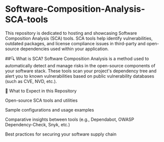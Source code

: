 # Software-Composition-Analysis-SCA-tools
This repository is dedicated to hosting and showcasing Software Composition Analysis (SCA) tools. SCA tools help identify vulnerabilities, outdated packages, and license compliance issues in third-party and open-source dependencies used within your application.

##🔍 What is SCA?
Software Composition Analysis is a method used to automatically detect and manage risks in the open-source components of your software stack. These tools scan your project's dependency tree and alert you to known vulnerabilities based on public vulnerability databases (such as CVE, NVD, etc.).

🚀 What to Expect in this Repository

Open-source SCA tools and utilities

Sample configurations and usage examples

Comparative insights between tools (e.g., Dependabot, OWASP Dependency-Check, Snyk, etc.)

Best practices for securing your software supply chain
